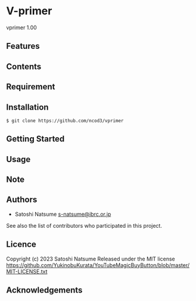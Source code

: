 # V-primer

vprimer 1.00

## Features

## Contents

## Requirement

## Installation
~~~
$ git clone https://github.com/ncod3/vprimer
~~~

## Getting Started

## Usage

## Note

## Authors
- Satoshi Natsume s-natsume@ibrc.or.jp

See also the list of contributors who participated in this project.

## Licence

Copyright (c) 2023 Satoshi Natsume
Released under the MIT license
https://github.com/YukinobuKurata/YouTubeMagicBuyButton/blob/master/MIT-LICENSE.txt

## Acknowledgements

